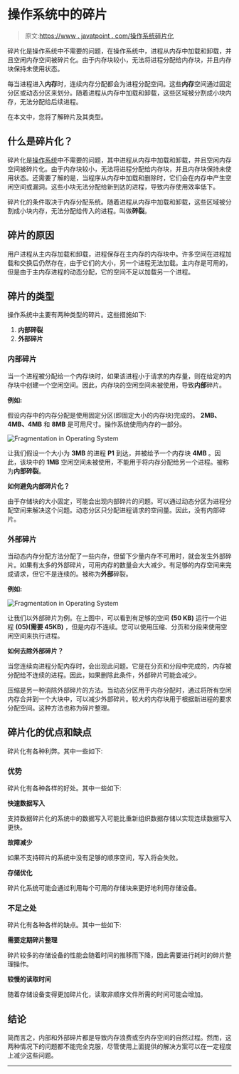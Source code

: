 # 操作系统中的碎片

> 原文:[https://www . javatpoint . com/操作系统碎片化](https://www.javatpoint.com/fragmentation-in-operating-system)

碎片化是操作系统中不需要的问题，在操作系统中，进程从内存中加载和卸载，并且空闲内存空间被碎片化。由于内存块较小，无法将进程分配给内存块，并且内存块保持未使用状态。

每当进程进入**内存**时，连续内存分配都会为进程分配空间。这些**内存**空间通过固定分区或动态分区来划分。随着进程从内存中加载和卸载，这些区域被分割成小块内存，无法分配给后续进程。

在本文中，您将了解碎片及其类型。

## 什么是碎片化？

碎片化是[操作系统](https://www.javatpoint.com/os-tutorial)中不需要的问题，其中进程从内存中加载和卸载，并且空闲内存空间被碎片化。由于内存块较小，无法将进程分配给内存块，并且内存块保持未使用状态。还需要了解的是，当程序从内存中加载和删除时，它们会在内存中产生空闲空间或漏洞。这些小块无法分配给新到达的进程，导致内存使用效率低下。

碎片化的条件取决于内存分配系统。随着进程从内存中加载和卸载，这些区域被分割成小块内存，无法分配给传入的进程。叫做**碎裂**。

## 碎片的原因

用户进程从主内存加载和卸载，进程保存在主内存的内存块中。许多空间在进程加载和交换后仍然存在，由于它们的大小，另一个进程无法加载。主内存是可用的，但是由于主内存进程的动态分配，它的空间不足以加载另一个进程。

## 碎片的类型

操作系统中主要有两种类型的碎片。这些措施如下:

1.  **内部碎裂**
2.  **外部碎片**

### 内部碎片

当一个进程被分配给一个内存块时，如果该进程小于请求的内存量，则在给定的内存块中创建一个空闲空间。因此，内存块的空闲空间未被使用，导致**内部**碎片。

**例如:**

假设内存中的内存分配是使用固定分区(即固定大小的内存块)完成的。 **2MB、4MB、4MB** 和 **8MB** 是可用尺寸。操作系统使用内存的一部分。

![Fragmentation in Operating System](../Images/c55b3aae4341a7d639371c10bd5caf45.png)

让我们假设一个大小为 **3MB** 的进程 **P1** 到达，并被给予一个内存块 **4MB** 。因此，该块中的 **1MB** 空闲空间未被使用，不能用于将内存分配给另一个进程。被称为**内部碎裂**。

**如何避免内部碎片化？**

由于存储块的大小固定，可能会出现内部碎片的问题。可以通过动态分区为进程分配空间来解决这个问题。动态分区只分配进程请求的空间量。因此，没有内部碎片。

### 外部碎片

当动态内存分配方法分配了一些内存，但留下少量内存不可用时，就会发生外部碎片。如果有太多的外部碎片，可用内存的数量会大大减少。有足够的内存空间来完成请求，但它不是连续的。被称为**外部**碎裂。

**例如:**

![Fragmentation in Operating System](../Images/33815ceafb78bcee0158df1feed2165b.png)

让我们以外部碎片为例。在上图中，可以看到有足够的空间 **(50 KB)** 运行一个进程 **(05)(需要 45KB)** ，但是内存不连续。您可以使用压缩、分页和分段来使用空闲空间来执行进程。

**如何去除外部碎片？**

当您连续向进程分配内存时，会出现此问题。它是在分页和分段中完成的，内存被分配给不连续的进程。因此，如果删除此条件，外部碎片可能会减少。

压缩是另一种消除外部碎片的方法。当动态分区用于内存分配时，通过将所有空闲内存合并到一个大块中，可以减少外部碎片。较大的内存块用于根据新进程的要求分配空间。这种方法也称为碎片整理。

## 碎片化的优点和缺点

碎片化有各种利弊。其中一些如下:

### 优势

碎片化有各种各样的好处。其中一些如下:

**快速数据写入**

支持数据碎片化的系统中的数据写入可能比重新组织数据存储以实现连续数据写入更快。

**故障减少**

如果不支持碎片的系统中没有足够的顺序空间，写入将会失败。

**存储优化**

碎片化系统可能会通过利用每个可用的存储块来更好地利用存储设备。

### 不足之处

碎片化有各种各样的缺点。其中一些如下:

**需要定期碎片整理**

碎片较多的存储设备的性能会随着时间的推移而下降，因此需要进行耗时的碎片整理操作。

**较慢的读取时间**

随着存储设备变得更加碎片化，读取非顺序文件所需的时间可能会增加。

## 结论

简而言之，内部和外部碎片都是导致内存浪费或空内存空间的自然过程。然而，这两种情况下的问题都不能完全克服，尽管使用上面提供的解决方案可以在一定程度上减少这些问题。

* * *